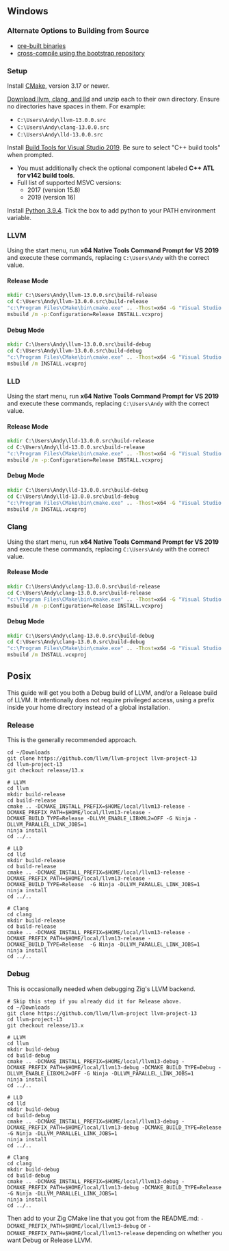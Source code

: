 ## Windows

### Alternate Options to Building from Source

 * [pre-built binaries](https://github.com/ziglang/zig/wiki/Building-Zig-on-Windows#option-2-using-cmake-and-microsoft-visual-studio)
 * [cross-compile using the bootstrap repository](https://github.com/ziglang/zig-bootstrap)

### Setup

Install [CMake](https://cmake.org/), version 3.17 or newer.

[Download llvm, clang, and lld](http://releases.llvm.org/download.html#13.0.0) and unzip each to their own directory. Ensure no directories have spaces in them. For example:

 * `C:\Users\Andy\llvm-13.0.0.src`
 * `C:\Users\Andy\clang-13.0.0.src`
 * `C:\Users\Andy\lld-13.0.0.src`

Install [Build Tools for Visual Studio 2019](https://visualstudio.microsoft.com/downloads/#build-tools-for-visual-studio-2019). Be sure to select "C++ build tools" when prompted.
 * You must additionally check the optional component labeled **C++ ATL for v142 build tools**.
 * Full list of supported MSVC versions:
   - 2017 (version 15.8)
   - 2019 (version 16)

Install [Python 3.9.4](https://www.python.org). Tick the box to add python to your PATH environment variable.

### LLVM

Using the start menu, run **x64 Native Tools Command Prompt for VS 2019** and execute these commands, replacing `C:\Users\Andy` with the correct value.

#### Release Mode

```bat
mkdir C:\Users\Andy\llvm-13.0.0.src\build-release
cd C:\Users\Andy\llvm-13.0.0.src\build-release
"c:\Program Files\CMake\bin\cmake.exe" .. -Thost=x64 -G "Visual Studio 16 2019" -A x64 -DCMAKE_INSTALL_PREFIX=C:\Users\Andy\llvm+clang+lld-13.0.0-x86_64-windows-msvc-release-mt -DCMAKE_PREFIX_PATH=C:\Users\Andy\llvm+clang+lld-13.0.0-x86_64-windows-msvc-release-mt -DCMAKE_BUILD_TYPE=Release -DLLVM_ENABLE_LIBXML2=OFF -DLLVM_USE_CRT_RELEASE=MT
msbuild /m -p:Configuration=Release INSTALL.vcxproj
```

#### Debug Mode

```bat
mkdir C:\Users\Andy\llvm-13.0.0.src\build-debug
cd C:\Users\Andy\llvm-13.0.0.src\build-debug
"c:\Program Files\CMake\bin\cmake.exe" .. -Thost=x64 -G "Visual Studio 16 2019" -A x64 -DCMAKE_INSTALL_PREFIX=C:\Users\andy\llvm+clang+lld-13.0.0-x86_64-windows-msvc-debug -DCMAKE_PREFIX_PATH=C:\Users\andy\llvm+clang+lld-13.0.0-x86_64-windows-msvc-debug -DCMAKE_BUILD_TYPE=Debug -DLLVM_EXPERIMENTAL_TARGETS_TO_BUILD="AVR" -DLLVM_ENABLE_LIBXML2=OFF -DLLVM_USE_CRT_DEBUG=MTd
msbuild /m INSTALL.vcxproj
```

### LLD

Using the start menu, run **x64 Native Tools Command Prompt for VS 2019** and execute these commands, replacing `C:\Users\Andy` with the correct value.

#### Release Mode

```bat
mkdir C:\Users\Andy\lld-13.0.0.src\build-release
cd C:\Users\Andy\lld-13.0.0.src\build-release
"c:\Program Files\CMake\bin\cmake.exe" .. -Thost=x64 -G "Visual Studio 16 2019" -A x64 -DCMAKE_INSTALL_PREFIX=C:\Users\Andy\llvm+clang+lld-13.0.0-x86_64-windows-msvc-release-mt -DCMAKE_PREFIX_PATH=C:\Users\Andy\llvm+clang+lld-13.0.0-x86_64-windows-msvc-release-mt -DCMAKE_BUILD_TYPE=Release -DLLVM_USE_CRT_RELEASE=MT
msbuild /m -p:Configuration=Release INSTALL.vcxproj
```

#### Debug Mode

```bat
mkdir C:\Users\Andy\lld-13.0.0.src\build-debug
cd C:\Users\Andy\lld-13.0.0.src\build-debug
"c:\Program Files\CMake\bin\cmake.exe" .. -Thost=x64 -G "Visual Studio 16 2019" -A x64 -DCMAKE_INSTALL_PREFIX=C:\Users\andy\llvm+clang+lld-13.0.0-x86_64-windows-msvc-debug -DCMAKE_PREFIX_PATH=C:\Users\andy\llvm+clang+lld-13.0.0-x86_64-windows-msvc-debug -DCMAKE_BUILD_TYPE=Debug -DLLVM_USE_CRT_DEBUG=MTd
msbuild /m INSTALL.vcxproj
```

### Clang

Using the start menu, run **x64 Native Tools Command Prompt for VS 2019** and execute these commands, replacing `C:\Users\Andy` with the correct value.

#### Release Mode

```bat
mkdir C:\Users\Andy\clang-13.0.0.src\build-release
cd C:\Users\Andy\clang-13.0.0.src\build-release
"c:\Program Files\CMake\bin\cmake.exe" .. -Thost=x64 -G "Visual Studio 16 2019" -A x64 -DCMAKE_INSTALL_PREFIX=C:\Users\Andy\llvm+clang+lld-13.0.0-x86_64-windows-msvc-release-mt -DCMAKE_PREFIX_PATH=C:\Users\Andy\llvm+clang+lld-13.0.0-x86_64-windows-msvc-release-mt -DCMAKE_BUILD_TYPE=Release -DLLVM_USE_CRT_RELEASE=MT
msbuild /m -p:Configuration=Release INSTALL.vcxproj
```

#### Debug Mode

```bat
mkdir C:\Users\Andy\clang-13.0.0.src\build-debug
cd C:\Users\Andy\clang-13.0.0.src\build-debug
"c:\Program Files\CMake\bin\cmake.exe" .. -Thost=x64 -G "Visual Studio 16 2019" -A x64 -DCMAKE_INSTALL_PREFIX=C:\Users\andy\llvm+clang+lld-13.0.0-x86_64-windows-msvc-debug -DCMAKE_PREFIX_PATH=C:\Users\andy\llvm+clang+lld-13.0.0-x86_64-windows-msvc-debug -DCMAKE_BUILD_TYPE=Debug -DLLVM_USE_CRT_DEBUG=MTd
msbuild /m INSTALL.vcxproj
```

## Posix

This guide will get you both a Debug build of LLVM, and/or a Release build of LLVM.
It intentionally does not require privileged access, using a prefix inside your home
directory instead of a global installation.

### Release

This is the generally recommended approach.

```
cd ~/Downloads
git clone https://github.com/llvm/llvm-project llvm-project-13
cd llvm-project-13
git checkout release/13.x

# LLVM
cd llvm
mkdir build-release
cd build-release
cmake .. -DCMAKE_INSTALL_PREFIX=$HOME/local/llvm13-release -DCMAKE_PREFIX_PATH=$HOME/local/llvm13-release -DCMAKE_BUILD_TYPE=Release -DLLVM_ENABLE_LIBXML2=OFF -G Ninja -DLLVM_PARALLEL_LINK_JOBS=1
ninja install
cd ../..

# LLD
cd lld
mkdir build-release
cd build-release
cmake .. -DCMAKE_INSTALL_PREFIX=$HOME/local/llvm13-release -DCMAKE_PREFIX_PATH=$HOME/local/llvm13-release -DCMAKE_BUILD_TYPE=Release  -G Ninja -DLLVM_PARALLEL_LINK_JOBS=1
ninja install
cd ../..

# Clang
cd clang
mkdir build-release
cd build-release
cmake .. -DCMAKE_INSTALL_PREFIX=$HOME/local/llvm13-release -DCMAKE_PREFIX_PATH=$HOME/local/llvm13-release -DCMAKE_BUILD_TYPE=Release  -G Ninja -DLLVM_PARALLEL_LINK_JOBS=1
ninja install
cd ../..
```

### Debug

This is occasionally needed when debugging Zig's LLVM backend.

```
# Skip this step if you already did it for Release above.
cd ~/Downloads
git clone https://github.com/llvm/llvm-project llvm-project-13
cd llvm-project-13
git checkout release/13.x

# LLVM
cd llvm
mkdir build-debug
cd build-debug
cmake .. -DCMAKE_INSTALL_PREFIX=$HOME/local/llvm13-debug -DCMAKE_PREFIX_PATH=$HOME/local/llvm13-debug -DCMAKE_BUILD_TYPE=Debug -DLLVM_ENABLE_LIBXML2=OFF -G Ninja -DLLVM_PARALLEL_LINK_JOBS=1
ninja install
cd ../..

# LLD
cd lld
mkdir build-debug
cd build-debug
cmake .. -DCMAKE_INSTALL_PREFIX=$HOME/local/llvm13-debug -DCMAKE_PREFIX_PATH=$HOME/local/llvm13-debug -DCMAKE_BUILD_TYPE=Release  -G Ninja -DLLVM_PARALLEL_LINK_JOBS=1
ninja install
cd ../..

# Clang
cd clang
mkdir build-debug
cd build-debug
cmake .. -DCMAKE_INSTALL_PREFIX=$HOME/local/llvm13-debug -DCMAKE_PREFIX_PATH=$HOME/local/llvm13-debug -DCMAKE_BUILD_TYPE=Release  -G Ninja -DLLVM_PARALLEL_LINK_JOBS=1
ninja install
cd ../..
```

Then add to your Zig CMake line that you got from the README.md:
`-DCMAKE_PREFIX_PATH=$HOME/local/llvm13-debug` or `-DCMAKE_PREFIX_PATH=$HOME/local/llvm13-release`
depending on whether you want Debug or Release LLVM.
